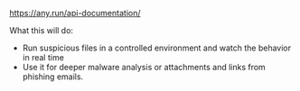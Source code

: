 https://any.run/api-documentation/

What this will do:
* Run suspicious files in a controlled environment and watch the behavior in real time
* Use it for deeper malware analysis or attachments and links from phishing emails.